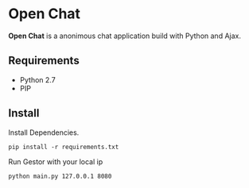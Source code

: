 # Open Chat

**Open Chat** is a anonimous chat application build with Python and Ajax.

## Requirements

- Python 2.7
- PIP

## Install

Install Dependencies.

```
pip install -r requirements.txt
```

Run Gestor with your local ip

```
python main.py 127.0.0.1 8080
```
